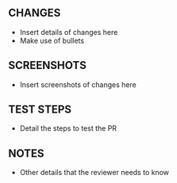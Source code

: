 ## CHANGES
- Insert details of changes here
- Make use of bullets

## SCREENSHOTS
- Insert screenshots of changes here

## TEST STEPS
- Detail the steps to test the PR

## NOTES
- Other details that the reviewer needs to know